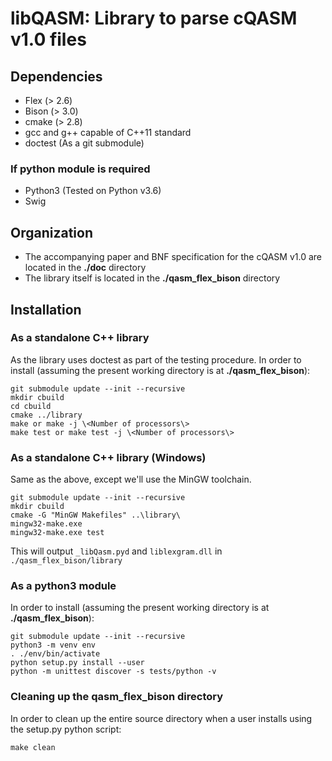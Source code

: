 
# libQASM: Library to parse cQASM v1.0 files

## Dependencies
* Flex (> 2.6)
* Bison (> 3.0)
* cmake (> 2.8)
* gcc and g++ capable of C++11 standard
* doctest (As a git submodule)

### If python module is required
* Python3 (Tested on Python v3.6)
* Swig

## Organization
* The accompanying paper and BNF specification for the cQASM v1.0 are located in the **./doc** directory
* The library itself is located in the **./qasm_flex_bison** directory

## Installation

### As a standalone C++ library
As the library uses doctest as part of the testing procedure. In order to install (assuming the present working directory is at **./qasm_flex_bison**):
```
git submodule update --init --recursive
mkdir cbuild
cd cbuild
cmake ../library
make or make -j \<Number of processors\>
make test or make test -j \<Number of processors\>
```

### As a standalone C++ library (Windows)
Same as the above, except we'll use the MinGW toolchain.
```
git submodule update --init --recursive
mkdir cbuild
cmake -G "MinGW Makefiles" ..\library\
mingw32-make.exe
mingw32-make.exe test
```

This will output `_libQasm.pyd` and `liblexgram.dll` in `./qasm_flex_bison/library`

### As a python3 module
In order to install (assuming the present working directory is at **./qasm_flex_bison**):
```
git submodule update --init --recursive
python3 -m venv env
. ./env/bin/activate
python setup.py install --user
python -m unittest discover -s tests/python -v
```

### Cleaning up the **qasm\_flex\_bison** directory
In order to clean up the entire source directory when a user installs using the setup.py python script:
```
make clean
```
